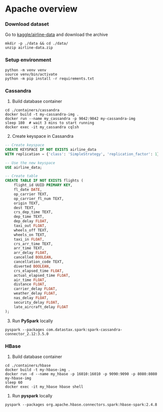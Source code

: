 # Apache overview


### Download dataset
Go to [kaggle/airline-data](https://www.kaggle.com/datasets/bulter22/airline-data/code) and download the archive
```shell
mkdir -p ./data && cd ./data/
unzip airline-data.zip
```

### Setup environment
```shell
python -m venv venv
source venv/bin/activate
python -m pip install -r requirements.txt
```

### Cassandra

1. Build database container
```shell
cd ./containers/cassandra
docker build -t my-cassandra-img .
docker run --name my_cassandra -p 9042:9042 my-cassandra-img
sleep 180  # wait 3 mins to start running
docker exec -it my_cassandra cqlsh
```

2. Create keyspace in Cassandra
```sql
-- Create keyspace
CREATE KEYSPACE IF NOT EXISTS airline_data
WITH replication = {'class': 'SimpleStrategy', 'replication_factor': 1};

-- Use the new keyspace
USE airline_data;

-- Create table
CREATE TABLE IF NOT EXISTS flights (
    flight_id UUID PRIMARY KEY,
    fl_date DATE,
    op_carrier TEXT,
    op_carrier_fl_num TEXT,
    origin TEXT,
    dest TEXT,
    crs_dep_time TEXT,
    dep_time TEXT,
    dep_delay FLOAT,
    taxi_out FLOAT,
    wheels_off TEXT,
    wheels_on TEXT,
    taxi_in FLOAT,
    crs_arr_time TEXT,
    arr_time TEXT,
    arr_delay FLOAT,
    cancelled BOOLEAN,
    cancellation_code TEXT,
    diverted BOOLEAN,
    crs_elapsed_time FLOAT,
    actual_elapsed_time FLOAT,
    air_time FLOAT,
    distance FLOAT,
    carrier_delay FLOAT,
    weather_delay FLOAT,
    nas_delay FLOAT,
    security_delay FLOAT,
    late_aircraft_delay FLOAT
);
```

3. Run **PySpark** locally
```shell
pyspark --packages com.datastax.spark:spark-cassandra-connector_2.12:3.5.0
```

### HBase

1. Build database container
```shell
cd ./containers/hbase
docker build -t my-hbase-img .
docker run -d --name my_hbase -p 16010:16010 -p 9090:9090 -p 8080:8080 my-hbase-img
sleep 60
docker exec -it my_hbase hbase shell
```

1. Run **pyspark** locally
```shell
pyspark --packages org.apache.hbase.connectors.spark:hbase-spark:2.4.8
```
